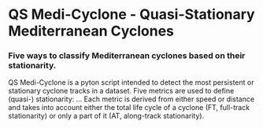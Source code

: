 # QS Medi-Cyclone - Quasi-Stationary Mediterranean Cyclones
### Five ways to classify Mediterranean cyclones based on their stationarity.

QS Medi-Cyclone is a pyton script intended to detect the most persistent or stationary cyclone tracks in a dataset. Five metrics are used to define (quasi-) stationarity: ...
Each metric is derived from either speed or distance and takes into account either the total life cycle of a cyclone (FT, full-track stationarity) or only a part of it (AT, along-track stationarity).
